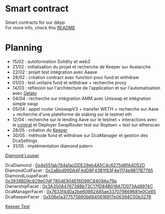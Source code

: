 # Smart contract
Smart contracts for our dApp  
For more info, check this [README](https://github.com/dca-dao/.github/blob/master/profile/README.md)
# Planning
- 15/02 : autoformation Solidity et web3
- 21/02 : initialisation du projet et recherche de Keeper sur Avalanche
- 22/02 : projet test intégration avec Aaave
- 28/02 : création contract avec function pour fund et withdraw
- 01/03 : test unitaire fund et withdraw + recherche proxy
- 14/03 : réflexion sur l'architecture de l'application et sur l'automatisation avec [Gelato](https://www.gelato.network/)
- 04/04 : recherche sur intégration AMM avec Uniswap et intégration simple swap
- 05/04 : appel router UniswapV3 + transfer WETH + recherche sur Aave + recherche d'une plateforme de staking sur le testnet eth
- 12/04 : recherche sur le lending Aave sur le testnet + interactions avec le [contrat](https://github.com/aave/aave-v3-core/blob/master/contracts/protocol/pool/Pool.sol) et Déployer SwapRouter test sur Roptsen + test sur etherscan
- 28/05 : création du [Keeper](https://keepers.chain.link/kovan/3404)
- 30/05 : méthode fund et withdraw sur DcaManager et gestion des DcaSettings
- 31/05 : implémentation diamond patern

[Diamond Louper](https://louper-mark3labs-pro.vercel.app/?address=0x4e551ab784a1acDDE29eb4A5C4c6275d8fA4D52D&network=kovan) 

DcaDiamond : [0x4e551ab784a1acDDE29eb4A5C4c6275d8fA4D52D](https://kovan.etherscan.io/address/0x4e551ab784a1acDDE29eb4A5C4c6275d8fA4D52D) \
DiamondCutFacet : [0x2aBbd99DA4F4dD8F43B1f83F4e1174e9B17B7785](https://kovan.etherscan.io/address/0x2aBbd99DA4F4dD8F43B1f83F4e1174e9B17B7785) \
DiamondLoupeFacet : [0x3938BD8c629e07dF7854E904Ef6D98C8409Ae79a](https://kovan.etherscan.io/address/0x3938BD8c629e07dF7854E904Ef6D98C8409Ae79a) \
OwnershipFacet : [0x3A3508476738Bb73C17fD84B018A7D073Ad8974C](https://kovan.etherscan.io/address/0x3A3508476738Bb73C17fD84B018A7D073Ad8974C) \
DcaManagerFacet : [0x7633f4dDa2be60982A85ae337079869681e0Ce85](https://kovan.etherscan.io/address/0x7633f4dDa2be60982A85ae337079869681e0Ce85) \
DcaKeeperFacer : [0x506e1a377575660b6640618917e06394C50b3276](https://kovan.etherscan.io/address/0x506e1a377575660b6640618917e06394C50b3276)

[Keeper Test](https://keepers.chain.link/kovan/3463)


